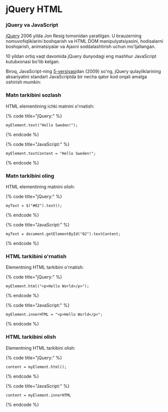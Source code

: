 # jQuery HTML

### jQuery va JavaScript

[jQuery](https://www.w3schools.com/jquery/default.asp) 2006 yilda Jon Resig tomonidan yaratilgan. U brauzerning nomuvofiqliklarini boshqarish va HTML DOM manipulyatsiyasini, hodisalarni boshqarish, animatsiyalar va Ajaxni soddalashtirish uchun mo'ljallangan.

10 yildan ortiq vaqt davomida jQuery dunyodagi eng mashhur JavaScript kutubxonasi bo'lib kelgan.

Biroq, JavaScript-ning [5-versiyasi](https://www.w3schools.com/js/js\_es5.asp)dan (2009) so'ng, jQuery qulayliklarining aksariyatini standart JavaScriptda bir necha qator kod orqali amalga oshirish mumkin:

### Matn tarkibini sozlash

HTML elementining ichki matnini o'rnatish:

{% code title="jQuery:" %}
```
myElement.text("Hello Sweden!");
```
{% endcode %}

{% code title="JavaScript:" %}
```
myElement.textContent = "Hello Sweden!";
```
{% endcode %}

### Matn tarkibini oling

HTML elementining matnini olish:

{% code title="jQuery:" %}
```
myText = $("#02").text();
```
{% endcode %}

{% code title="JavaScript:" %}
```
myText = document.getElementById("02").textContent;
```
{% endcode %}

### HTML tarkibini o'rnatish

Elementning HTML tarkibini o'rnatish:

{% code title="jQuery:" %}
```
myElement.html("<p>Hello World</p>");
```
{% endcode %}

{% code title="JavaScript:" %}
```
myElement.innerHTML = "<p>Hello World</p>";
```
{% endcode %}

### HTML tarkibini olish

Elementning HTML tarkibini olish:

{% code title="jQuery:" %}
```
content = myElement.html();
```
{% endcode %}

{% code title="JavaScript:" %}
```
content = myElement.innerHTML
```
{% endcode %}
